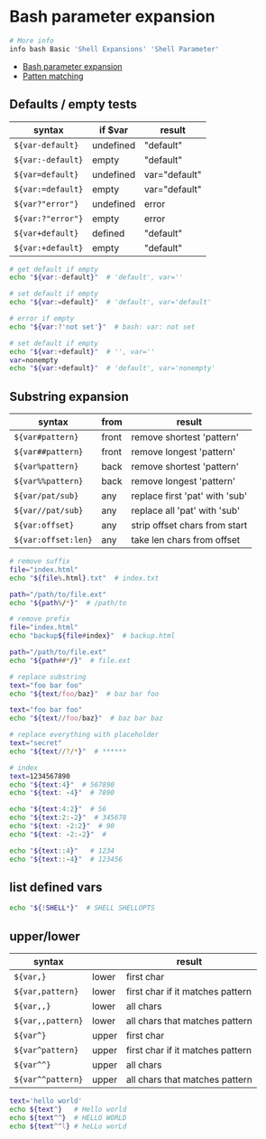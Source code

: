 # Bash parameter expansion

```bash
# More info
info bash Basic 'Shell Expansions' 'Shell Parameter'
```

- [Bash parameter expansion](https://www.gnu.org/software/bash/manual/html_node/Shell-Parameter-Expansion.html)
- [Patten matching](https://www.gnu.org/software/bash/manual/html_node/Pattern-Matching.html)


## Defaults / empty tests

| syntax            | if $var   | result        |
|-------------------|-----------| --------------|
| `${var-default}`  | undefined | "default"     |
| `${var:-default}` | empty     | "default"     |
| `${var=default}`  | undefined | var="default" |
| `${var:=default}` | empty     | var="default" |
| `${var?"error"}`  | undefined | error         |
| `${var:?"error"}` | empty     | error         |
| `${var+default}`  | defined   | "default"     |
| `${var:+default}` | empty     | "default"     |


```bash
# get default if empty
echo "${var:-default}"  # 'default', var=''

# set default if empty
echo "${var:=default}"  # 'default', var='default'

# error if empty
echo "${var:?'not set'}"  # bash: var: not set

# set default if empty
echo "${var:+default}"  # '', var=''
var=nonempty
echo "${var:+default}"  # 'default', var='nonempty'
```


## Substring expansion

| syntax              | from  | result                         |
|---------------------|-------|--------------------------------|
| `${var#pattern}`    | front | remove shortest 'pattern'      |
| `${var##pattern}`   | front | remove longest 'pattern'       |
| `${var%pattern}`    | back  | remove shortest 'pattern'      |
| `${var%%pattern}`   | back  | remove longest 'pattern'       |
| `${var/pat/sub}`    | any   | replace first 'pat' with 'sub' |
| `${var//pat/sub}`   | any   | replace all 'pat' with 'sub'   |
| `${var:offset}`     | any   | strip offset chars from start  |
| `${var:offset:len}` | any   | take len chars from offset     |


```bash
# remove suffix
file="index.html"
echo "${file%.html}.txt"  # index.txt

path="/path/to/file.ext"
echo "${path%/*}"  # /path/to

# remove prefix
file="index.html"
echo "backup${file#index}"  # backup.html

path="/path/to/file.ext"
echo "${path##*/}"  # file.ext

# replace substring
text="foo bar foo"
echo "${text/foo/baz}"  # baz bar foo

text="foo bar foo"
echo "${text//foo/baz}"  # baz bar baz

# replace everything with placeholder
text="secret"
echo "${text//?/*}"  # ******

# index
text=1234567890
echo "${text:4}"  # 567890
echo "${text: -4}"  # 7890

echo "${text:4:2}"  # 56
echo "${text:2:-2}"  # 345678
echo "${text: -2:2}"  # 90
echo "${text: -2:-2}"  #

echo "${text::4}"   # 1234
echo "${text::-4}"  # 123456
```


## list defined vars

```bash
echo "${!SHELL*}"  # SHELL SHELLOPTS
```


## upper/lower

| syntax             |       | result                           |
|--------------------|-------|----------------------------------|
| `${var,}`          | lower | first char                       |
| `${var,pattern}`   | lower | first char if it matches pattern |
| `${var,,}`         | lower | all chars                        |
| `${var,,pattern}`  | lower | all chars that matches pattern   |
| `${var^}`          | upper | first char                       |
| `${var^pattern}`   | upper | first char if it matches pattern |
| `${var^^}`         | upper | all chars                        |
| `${var^^pattern}`  | upper | all chars that matches pattern   |

```bash
text='hello world'
echo ${text^}   # Hello world
echo ${text^^}  # HELLO WORLD
echo ${text^^l} # heLLo worLd
```
